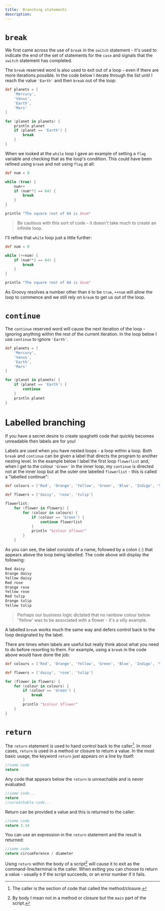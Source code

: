 ```yaml
---
title:	Branching statements
description:	
---
```



# `break`

We first came across the use of `break` in the `switch` statement - it's used to indicate the end of the set of statements for the `case` and signals that the `switch` statement has completed.

The `break` reserved word is also used to exit out of a loop  - even if there are more iterations possible. In the code below I iterate through the list until I reach the value `'Earth'` and then `break` out of the loop:

```groovy
def planets = [
    'Mercury',
    'Venus',
    'Earth',
    'Mars'
]

for (planet in planets) {
    println planet
    if (planet == 'Earth') {
        break
    }
}
```

When we looked at the `while` loop I gave an example of setting a `flag` variable and checking that as the loop's condition. This could have been refined using `break` and not using `flag` at all:

```groovy
def num = 0

while (true) {
    num++
    if (num**2 == 64) {
        break
    }
}

println "The square root of 64 is $num"
```

>Be cautious with this sort of code - it doesn't take much to create an infinite loop.

I'll refine that `while` loop just a little further:

```groovy
def num = 0

while (++num) {
    if (num**2 == 64) {
        break
    }
}

println "The square root of 64 is $num"
```

As Groovy resolves a number other than `0` to be `true`, `++num` will allow the loop to commence and we still rely on `break` to get us out of the loop.


# `continue`
The `continue` reserved word will cause the next iteration of the loop - ignoring anything within the rest of the current iteration. In the loop below I use `continue` to ignore `'Earth'`.

```groovy
def planets = [
    'Mercury',
    'Venus',
    'Earth',
    'Mars'
]

for (planet in planets) {
    if (planet == 'Earth') {
        continue
    }
    println planet
}
```

# Labelled branching

If you have a secret desire to create spaghetti code that quickly becomes unreadable then labels are for you! 

Labels are used when you have nested loops - a loop within a loop. Both `break` and `continue` can be given a label that directs the program to another nesting level. In the example below I label the first loop `flowerlist` and, when I get to the colour `'Green'` in the inner loop, my `continue` is directed not at the inner loop but at the outer one labelled `flowerlist` - this is called a "labelled continue":

```groovy
def colours = ['Red', 'Orange', 'Yellow', 'Green', 'Blue', 'Indigo', 'Violet']

def flowers = ['daisy', 'rose', 'tulip']

flowerlist:
    for (flower in flowers) {
        for (colour in colours) {
            if (colour == 'Green') {
                continue flowerlist
            }
            println "$colour $flower"
        }
    }
```

As you can see, the label consists of a name, followed by a colon (`:`) that appears above the loop being labelled. The code above will display the following: 

```groovy
Red daisy
Orange daisy
Yellow daisy
Red rose
Orange rose
Yellow rose
Red tulip
Orange tulip
Yellow tulip
```

>Perhaps our business logic dictated that no rainbow colour below 'Yellow' was to be associated with a flower - it's a silly example.

A labelled `break` works much the same way and defers control back to the loop designated by the label.

There are times when labels are useful but really think about what you need to do before resorting to them. For example, using a `break` in the code above would have done the job:

```groovy
def colours = ['Red', 'Orange', 'Yellow', 'Green', 'Blue', 'Indigo', 'Violet']

def flowers = ['daisy', 'rose', 'tulip']

for (flower in flowers) {
    for (colour in colours) {
        if (colour == 'Green') {
            break
        }
        println "$colour $flower"
    }
}
```

# `return`

The `return` statement is used to hand control back to the caller[^call]. In most cases, `return` is used in a method or closure to return a value. In the most basic usage, the keyword `return` just appears on a line by itself:

```groovy
//some code
return
```

Any code that appears below the `return` is unreachable and is never evaluated:

```groovy
//some code... 
return
//unreachable code...
```

Return can be provided a value and this is returned to the caller:

```groovy 
//some code
return 3.14
```

You can use an expression in the `return` statement and the result is returned:

```groovy
//some code
return circumference / diameter
```

Using `return` within the body of a script[^body] will cause it to exit as the command-line/terminal is the caller. When exiting you can choose to return a value - usually `0` if the script succeeds, or an error number if it fails.

[^body]: By body I mean not in a method or closure but the `main` part of the script.
[^call]: The caller is the section of code that called the method/closure.